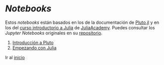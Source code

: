 # _Notebooks_

Estos _notebooks_ están basados en los de la documentación de [Pluto.jl](https://github.com/fonsp/Pluto.jl) y en los del [curso introductorio a Julia](https://juliaacademy.com/p/intro-to-julia) de [JuliaAcademy](https://juliaacademy.com/). Puedes consultar los _Jupyter Notebooks_ originales en su [repositorio](https://github.com/JuliaAcademy/Introduction-to-Julia).

1. [Introducción a Pluto](./00.Introducción-a-Pluto.jl.html)
2. [Empezando con Julia](./01.Empezando.jl.html)

Ir al [inicio](../index.md)

